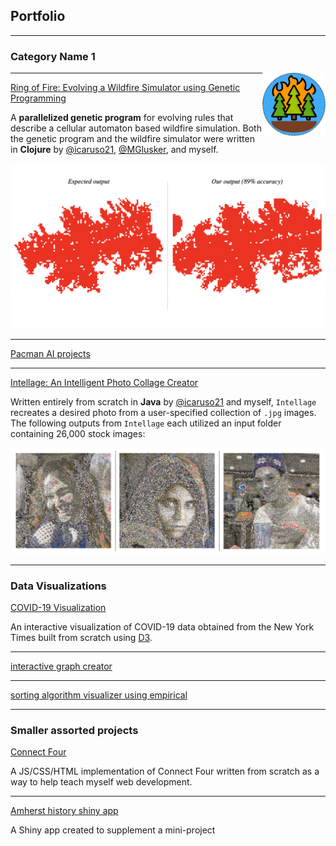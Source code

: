 ## Portfolio

---

### Category Name 1 

<img src="images/ring-of-fire.png?raw=true" width="20%" align="right"/>

---
[Ring of Fire: Evolving a Wildfire Simulator using Genetic Programming](https://github.com/Oliver-BE/ring-of-fire)

A **parallelized genetic program** for evolving rules that describe a cellular automaton based wildfire simulation. Both the genetic program and the wildfire simulator were written in **Clojure** by [@icaruso21](https://github.com/icaruso21), [@MGlusker](https://github.com/MGlusker), and myself.

<img src="images/fire-scar-comparison.png"/>

---

[Pacman AI projects](/pdf/sample_presentation.pdf)

---

[Intellage: An Intelligent Photo Collage Creator](https://github.com/icaruso21/intellage)

Written entirely from scratch in **Java** by [@icaruso21](https://github.com/icaruso21) and myself, `Intellage` recreates a desired photo from a user-specified collection of `.jpg` images. The following outputs from `Intellage` each utilized an input folder containing 26,000 stock images:

<img src="images/intellage-sample.png?raw=true"/>


<br>

---

### Data Visualizations 

[COVID-19 Visualization](https://oliver-be.ml/covid-d3/) 

An interactive visualization of COVID-19 data obtained from the New York Times built from scratch using [D3](https://D3js.org).


---

[interactive graph creator](https://oliver-be.ml/interactive-directed-graph-creator/)

--- 

[sorting algorithm visualizer using empirical](https://oliver-be.ml/sorting-algorithms-d3/)

---

### Smaller assorted projects

[Connect Four](https://oliver-be.ml/connect-four/)

A JS/CSS/HTML implementation of Connect Four written from scratch as a way to help teach myself web development.

---

[Amherst history shiny app](https://r.amherst.edu/apps/obaldwinedwards21/AmherstHistory/)

A Shiny app created to supplement a mini-project 



